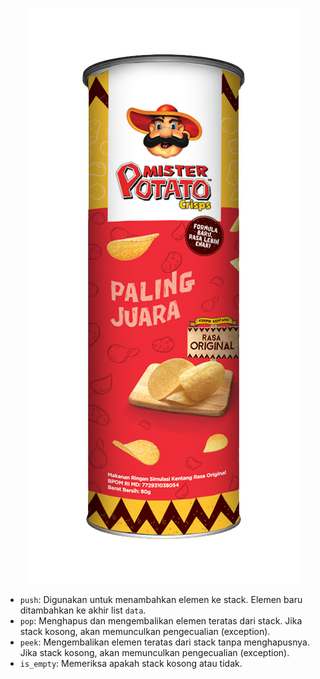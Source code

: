 <p align="center">
    <img src="https://github.com/nsrvel/stack-implementation/blob/main/image.png">
</p>

-   `push`: Digunakan untuk menambahkan elemen ke stack. Elemen baru ditambahkan ke akhir list `data`.
-   `pop`: Menghapus dan mengembalikan elemen teratas dari stack. Jika stack kosong, akan memunculkan pengecualian (exception).
-   `peek`: Mengembalikan elemen teratas dari stack tanpa menghapusnya. Jika stack kosong, akan memunculkan pengecualian (exception).
-   `is_empty`: Memeriksa apakah stack kosong atau tidak.
